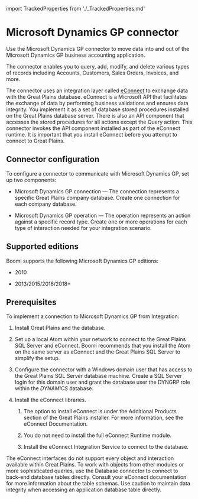 import TrackedProperties from './_TrackedProperties.md'

# Microsoft Dynamics GP connector 

<head>
  <meta name="guidename" content="Integration"/>
  <meta name="context" content="GUID-a14d7b34-4982-4054-b621-d9b193e22e02"/>
</head>


Use the Microsoft Dynamics GP connector to move data into and out of the Microsoft Dynamics GP business accounting application.

The connector enables you to query, add, modify, and delete various types of records including Accounts, Customers, Sales Orders, Invoices, and more.

The connector uses an integration layer called [eConnect](http://msdn2.microsoft.com/en-us/library/aa973831.aspx) to exchange data with the Great Plains database. eConnect is a Microsoft API that facilitates the exchange of data by performing business validations and ensures data integrity. You implement it as a set of database stored procedures installed on the Great Plains database server. There is also an API component that accesses the stored procedures for all actions except the Query action. This connector invokes the API component installed as part of the eConnect runtime. It is important that you install eConnect before you attempt to connect to Great Plains.

## Connector configuration 

To configure a connector to communicate with Microsoft Dynamics GP, set up two components:

-   Microsoft Dynamics GP connection — The connection represents a specific Great Plains company database. Create one connection for each company database.

-   Microsoft Dynamics GP operation — The operation represents an action against a specific record type. Create one or more operations for each type of interaction needed for your integration scenario.


## Supported editions 

Boomi supports the following Microsoft Dynamics GP editions:

-   2010

-   2013/2015/2016/2018+


## Prerequisites 

To implement a connection to Microsoft Dynamics GP from Integration:

1.  Install Great Plains and the database.

2.  Set up a local Atom within your network to connect to the Great Plains SQL Server and eConnect. Boomi recommends that you install the Atom on the same server as eConnect and the Great Plains SQL Server to simplify the setup.

3.  Configure the connector with a Windows domain user that has access to the Great Plains SQL Server database machine. Create a SQL Server login for this domain user and grant the database user the DYNGRP role within the *DYNAMICS* database.

4.  Install the eConnect libraries.

    1.  The option to install eConnect is under the Additional Products section of the Great Plains installer. For more information, see the eConnect Documentation.

    2.  You do not need to install the full eConnect Runtime module.

    3.  Install the eConnect Integration Service to connect to the database.


The eConnect interfaces do not support every object and interaction available within Great Plains. To work with objects from other modules or more sophisticated queries, use the Database connector to connect to back-end database tables directly. Consult your eConnect documentation for more information about the table schemas. Use caution to maintain data integrity when accessing an application database table directly.

<TrackedProperties />